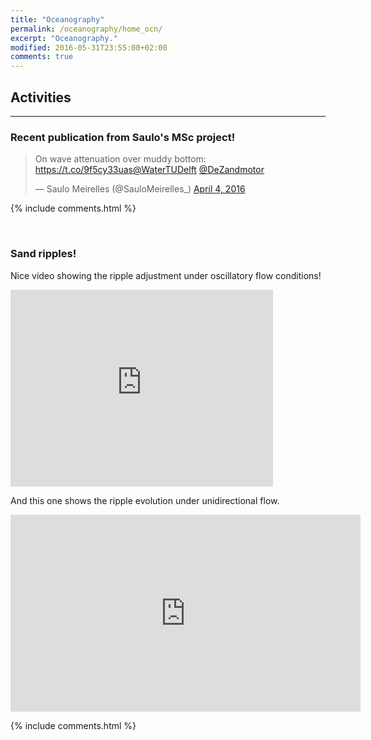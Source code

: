 ```yaml
---
title: "Oceanography"
permalink: /oceanography/home_ocn/
excerpt: "Oceanography."
modified: 2016-05-31T23:55:00+02:00
comments: true
---
```


## Activities

---

### Recent publication from Saulo's MSc project!

<blockquote class="twitter-tweet" data-lang="en"><p lang="en" dir="ltr">On wave attenuation over muddy bottom: <a href="https://t.co/9f5cy33uas">https://t.co/9f5cy33uas</a><a href="https://twitter.com/WaterTUDelft">@WaterTUDelft</a> <a href="https://twitter.com/DeZandmotor">@DeZandmotor</a></p>&mdash; Saulo Meirelles (@SauloMeirelles_) <a href="https://twitter.com/SauloMeirelles_/status/717024113290821632">April 4, 2016</a></blockquote>
<script async src="//platform.twitter.com/widgets.js" charset="utf-8"></script>

{% include comments.html %}

<br/>

### Sand ripples!

Nice video showing the ripple adjustment under oscillatory flow conditions!

<iframe width="420" height="315" src="https://www.youtube.com/embed/zRGuMddjRGg" frameborder="0" allowfullscreen></iframe><br/>

And this one shows the ripple evolution under unidirectional flow.

<iframe width="560" height="315" src="https://www.youtube.com/embed/rSzGOCo4JEk" frameborder="0" allowfullscreen></iframe>

{% include comments.html %}

<br/>